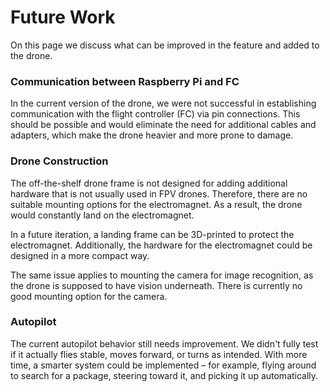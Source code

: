 # Future Work

On this page we discuss what can be improved in the feature and added to the drone.

### Communication between Raspberry Pi and FC
In the current version of the drone, we were not successful in establishing communication with the flight controller (FC) via pin connections.
This should be possible and would eliminate the need for additional cables and adapters, which make the drone heavier and more prone to damage.

### Drone Construction

The off-the-shelf drone frame is not designed for adding additional hardware that is not usually used in FPV drones.
Therefore, there are no suitable mounting options for the electromagnet. As a result, the drone would constantly land on the electromagnet.

In a future iteration, a landing frame can be 3D-printed to protect the electromagnet.
Additionally, the hardware for the electromagnet could be designed in a more compact way.

The same issue applies to mounting the camera for image recognition, as the drone is supposed to have vision underneath.
There is currently no good mounting option for the camera.

### Autopilot
The current autopilot behavior still needs improvement. We didn't fully test if it actually flies stable, moves forward, or turns as intended.
With more time, a smarter system could be implemented – for example, flying around to search for a package, steering toward it, and picking it up automatically.